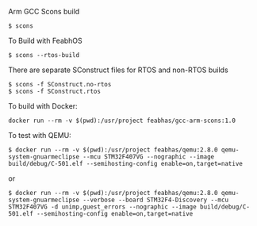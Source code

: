 Arm GCC Scons build

```
$ scons
```
To Build with FeabhOS
```
$ scons --rtos-build
```

There are separate SConstruct files for RTOS and non-RTOS builds
```
$ scons -f SConstruct.no-rtos
$ scons -f SConstruct.rtos
```

To build with Docker:
```
docker run --rm -v $(pwd):/usr/project feabhas/gcc-arm-scons:1.0
```

To test with QEMU:
```
$ docker run --rm -v $(pwd):/usr/project feabhas/qemu:2.8.0 qemu-system-gnuarmeclipse --mcu STM32F407VG --nographic --image build/debug/C-501.elf --semihosting-config enable=on,target=native
```
or
```
$ docker run --rm -v $(pwd):/usr/project feabhas/qemu:2.8.0 qemu-system-gnuarmeclipse --verbose --board STM32F4-Discovery --mcu STM32F407VG -d unimp,guest_errors --nographic --image build/debug/C-501.elf --semihosting-config enable=on,target=native
```
